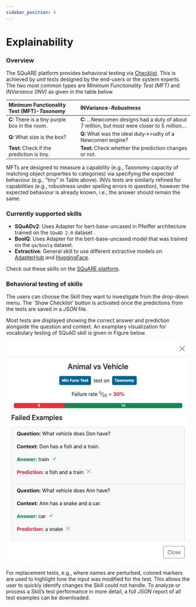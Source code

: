 ```yaml
---
sidebar_position: 4
---
```


# Explainability

### Overview

The SQuARE platform provides behavioral testing via [Checklist](https://github.com/marcotcr/checklist).
This is achieved by *unit  tests* designed by the end-users or the system experts.
The two most common types are *Minimum Functionality Test (MFT)* and 
*INVariance (INV)* as given in the table below.

| **M**inimum **F**unctionality **T**est (MFT)-*Taxonomy* | **INV**ariance-*Robustness* |
| :-- | :-- |
| **C:** There is a tiny purple box in the room.<br /> |**C:** ...Newcomen designs had a duty of about 7 million, but most were closer to 5 million.... <br />
**Q:** What size is the box?<br /> | **Q:** What was the ideal duty->>udty of a Newcomen engine? <br />
**Test:** Check if the prediction is tiny.<br /> | **Test:** Check whether the prediction changes or not.<br /> |

MFTs are designed to measure a capability (e.g., Taxonomy capacity of 
matching object properties to categories) via specifying the expected
behaviour (e.g., “tiny” in Table above). INVs tests are similarly
refined for capabilities (e.g., robustness under spelling errors in question),
however the expected behaviour is already known, i.e., the answer should
remain the same.

### Currently supported skills

- **SQuADv2**: Uses Adapter for bert-base-uncased in Pfeiffer architecture trained on the `SQuAD 2.0` dataset .
- **BoolQ**: Uses Adapter for the bert-base-uncased model that was trained on the `qa/boolq` dataset.
- **Extractive**: General skill to use different extractive models on [AdapterHub](https://adapterhub.ml/) and [HuggingFace](https://huggingface.co/models).

Check out these skills on the [SQuARE platform](https://square.ukp-lab.de/qa).

### Behavioral testing of skills

The users can choose the Skill they want to investigate from the
drop-down menu. The `Show Checklist' button is activated once
the predictions from the tests are saved in a *JSON* file.

Most tests are displayed showing the correct answer and prediction 
alongside the question and context. An examplary visualization for
vocabulary testing of SQuAD skill is given in Figure below. 

![checklist](../../static/img/screenshot-checklist.png)


For replacement tests, e.g., where names are perturbed, colored markers
are used to highlight how the input was modified for the test.
This allows the user to quickly identify changes the Skill could not 
handle. To analyze or process a Skill’s test performance in more detail, 
a full *JSON* report of all test examples can be downloaded. 
